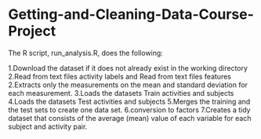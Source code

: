 # Getting-and-Cleaning-Data-Course-Project

The R script, run_analysis.R, does the following:

1.Download the dataset if it does not already exist in the working directory
2.Read from text files activity labels and Read from text files features
2.Extracts only the measurements on the mean and standard deviation for each measurement.
3.Loads the datasets Train activities and subjects
4.Loads the datasets Test activities and subjects
5.Merges the training and the test sets to create one data set.
6.conversion to factors
7.Creates a tidy dataset that consists of the average (mean) value of each variable for each subject and activity pair.
